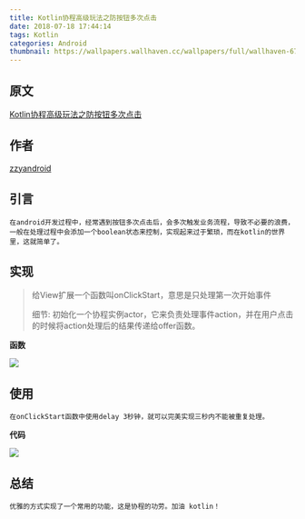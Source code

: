 ```yaml
---
title: Kotlin协程高级玩法之防按钮多次点击
date: 2018-07-18 17:44:14
tags: Kotlin
categories: Android
thumbnail: https://wallpapers.wallhaven.cc/wallpapers/full/wallhaven-670785.jpg
---
```


<!-- more -->

## 原文

[Kotlin协程高级玩法之防按钮多次点击](http://www.jcodecraeer.com/a/anzhuokaifa/2017/0830/8449.html)

## 作者

[zzyandroid](http://www.jcodecraeer.com/member/index.php?uid=zzyandroid)

## 引言

	在android开发过程中，经常遇到按钮多次点击后，会多次触发业务流程，导致不必要的浪费，一般在处理过程中会添加一个boolean状态来控制，实现起来过于繁琐，而在kotlin的世界里，这就简单了。

## 实现

> 给View扩展一个函数叫onClickStart，意思是只处理第一次开始事件 
>
> 细节: 初始化一个协程实例actor，它来负责处理事件action，并在用户点击的时候将action处理后的结果传递给offer函数。

**函数**

![](https://ws1.sinaimg.cn/large/006tNc79gy1fte5rlxaudj30om07rmxg.jpg)

## 使用

	在onClickStart函数中使用delay 3秒钟，就可以完美实现三秒内不能被重复处理。

**代码**
	
![](https://ws2.sinaimg.cn/large/006tNc79gy1fte5t0p9qaj30kz087t95.jpg)

## 总结

	优雅的方式实现了一个常用的功能，这是协程的功劳。加油 kotlin！